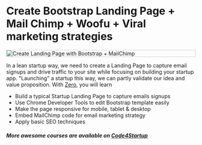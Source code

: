 # Create Bootstrap Landing Page + Mail Chimp + Woofu + Viral marketing strategies

<p style="border: 1px solid #ccc">
  <img src="https://code4startup.com/assets/project-zero-720f8c0a217fc048d41133523bbbac72.png" alt="Create Landing Page with Bootstrap + MailChimp">
</p>

In a lean startup way, we need to create a Landing Page to capture email signups and drive traffic to your site while focusing on building your startup app. "Launching" a startup this way, 
we can partly validate our idea and value proposition. With [Zero](https://code4startup.com/projects/zero-create-landing-page-mail-chimp-woofu-viral-marketing-strategies), 
you will learn

* Build a typical Startup Landing Page to capture emails signups
* Use Chrome Developer Tools to edit Bootstrap template easily
* Make the page responsive for mobile, tablet & desktop
* Embed MailChimp code for email marketing strategy
* Apply basic SEO techniques

##### More awesome courses are available on [Code4Startup](https://code4startup.com)

